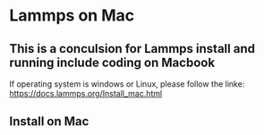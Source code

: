 # Lammps on Mac

**This is a conculsion for Lammps install and running include coding on Macbook**
---
If operating system is windows or Linux, please follow the linke:
https://docs.lammps.org/Install_mac.html
## Install on Mac



